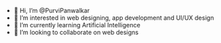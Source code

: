 - 👋 Hi, I’m @PurviPanwalkar
- 👀 I’m interested in web designing, app development and UI/UX design
- 🌱 I’m currently learning Artificial Intelligence
- 💞️ I’m looking to collaborate on web designs


<!---
PurviPanwalkar/PurviPanwalkar is a ✨ special ✨ repository because its `README.md` (this file) appears on your GitHub profile.
You can click the Preview link to take a look at your changes.
--->
